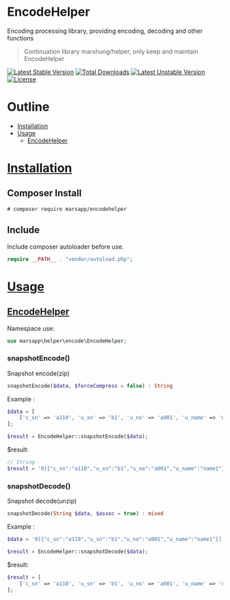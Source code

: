 # EncodeHelper
Encoding processing library, providing encoding, decoding and other functions

> Continuation library marshung/helper, only keep and maintain EncodeHelper

[![Latest Stable Version](https://poser.pugx.org/marsapp/encodehelper/v/stable)](https://packagist.org/packages/marsapp/encodehelper) [![Total Downloads](https://poser.pugx.org/marsapp/encodehelper/downloads)](https://packagist.org/packages/marsapp/encodehelper) [![Latest Unstable Version](https://poser.pugx.org/marsapp/encodehelper/v/unstable)](https://packagist.org/packages/marsapp/encodehelper) [![License](https://poser.pugx.org/marsapp/encodehelper/license)](https://packagist.org/packages/marsapp/encodehelper)

# Outline
- [Installation](#Installation)
- [Usage](#Usage)
  - [EncodeHelper](#EncodeHelper)


# [Installation](#Outline)
## Composer Install
```
# composer require marsapp/encodehelper
```

## Include
Include composer autoloader before use.
```php
require __PATH__ . "vendor/autoload.php";
```

# [Usage](#Outline)

## [EncodeHelper](#Outline)
Namespace use:
```php
use marsapp\helper\encode\EncodeHelper;
```


### snapshotEncode()
Snapshot encode(zip)
```php
snapshotEncode($data, $forceCompress = false) : String
```

Example :
```php
$data = [
    ['c_sn' => 'a110', 'u_sn' => 'b1', 'u_no' => 'a001', 'u_name' => 'name1'],
];

$result = EncodeHelper::snapshotEncode($data);
```
$result:
```php
// String
$result = '0[{"c_sn":"a110","u_sn":"b1","u_no":"a001","u_name":"name1"}]';
```


### snapshotDecode()
Snapshot decode(unzip)
```php
snapshotDecode(String $data, $assoc = true) : mixed
```

Example :
```php
$data = '0[{"c_sn":"a110","u_sn":"b1","u_no":"a001","u_name":"name1"}]';

$result = EncodeHelper::snapshotDecode($data);
```
$result:
```php
$result = [
    ['c_sn' => 'a110', 'u_sn' => 'b1', 'u_no' => 'a001', 'u_name' => 'name1'],
];
```


